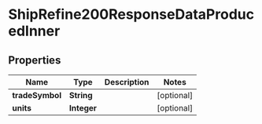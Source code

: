

# ShipRefine200ResponseDataProducedInner


## Properties

| Name | Type | Description | Notes |
|------------ | ------------- | ------------- | -------------|
|**tradeSymbol** | **String** |  |  [optional] |
|**units** | **Integer** |  |  [optional] |




